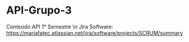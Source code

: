# API-Grupo-3

Conteúdo API 1° Semestre
\n Jira Software: https://mariafatec.atlassian.net/jira/software/projects/SCRUM/summary
